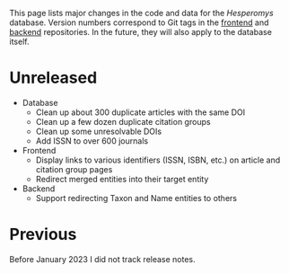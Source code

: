 This page lists major changes in the code and data for the _Hesperomys_ database.
Version numbers correspond to Git tags in the
[frontend](https://github.com/JelleZijlstra/hesperomys/) and
[backend](https://github.com/JelleZijlstra/taxonomy/) repositories. In the future,
they will also apply to the database itself.

# Unreleased

- Database
    - Clean up about 300 duplicate articles with the same DOI
    - Clean up a few dozen duplicate citation groups
    - Clean up some unresolvable DOIs
    - Add ISSN to over 600 journals
- Frontend
    - Display links to various identifiers (ISSN, ISBN, etc.) on
      article and citation group pages
    - Redirect merged entities into their target entity
- Backend
    - Support redirecting Taxon and Name entities to others

# Previous

Before January 2023 I did not track release notes.
